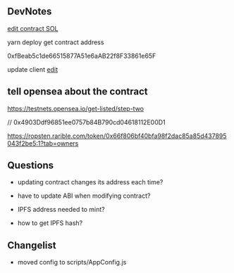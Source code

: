 ## DevNotes

[edit contract SOL](../packages/hardhat/contracts/YourCollectible.sol)

yarn deploy
get contract address

0xfBeab5c1de66515877A51e6aAB22f8F33861e65F

update client
[edit](../packages/react-app/src/contracts/YourCollectible.address.js)



## tell opensea about the contract
https://testnets.opensea.io/get-listed/step-two

// 0x4903Ddf96851ee0757b84B790cd04618112E00D1


https://ropsten.rarible.com/token/0x66f806bf40bfa98f2dac85a85d437895043f2be5:1?tab=owners





## Questions

- updating contract changes its address each time?

- have to update ABI when modifying contract?
- IPFS address needed to mint?
- how to get IPFS hash?



## Changelist

- moved config to scripts/AppConfig.js

